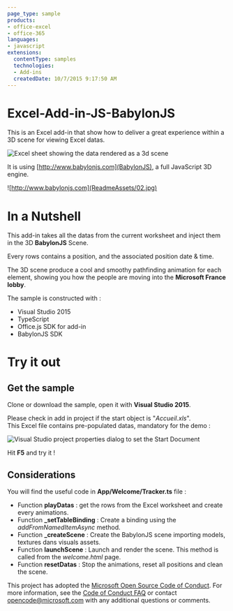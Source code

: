 ```yaml
---
page_type: sample
products:
- office-excel
- office-365
languages:
- javascript
extensions:
  contentType: samples
  technologies:
  - Add-ins
  createdDate: 10/7/2015 9:17:50 AM
---
```

# Excel-Add-in-JS-BabylonJS
This is an Excel add-in that show how to deliver a great experience within a 3D scene for viewing Excel datas.

![Excel sheet showing the data rendered as a 3d scene](ReadmeAssets/01.jpg)

It is using [http://www.babylonjs.com](BabylonJS), a full JavaScript 3D engine.

![http://www.babylonjs.com](ReadmeAssets/02.jpg)

# In a Nutshell

This add-in takes all the datas from the current worksheet and inject them in the 3D **BabylonJS** Scene.

Every rows contains a position, and the associated position date & time.

The 3D scene produce a cool and smoothy pathfinding animation for each element, showing you how the people are moving into the **Microsoft France lobby**.

The sample is constructed with :
- Visual Studio 2015
- TypeScript 
- Office.js SDK for add-in
- BabylonJS SDK

# Try it out

## Get the sample

Clone or download the sample, open it with **Visual Studio 2015**.

Please check in add in project if the start object is "*Accueil.xls*".  
This Excel file contains pre-populated datas, mandatory for the demo :

![Visual Studio project properties dialog to set the Start Document](ReadmeAssets/03.jpg)

Hit **F5** and try it !

## Considerations

You will find the useful code in **App/Welcome/Tracker.ts** file :

- Function **playDatas** : get the rows from the Excel worksheet and create every animations.
- Function **_setTableBinding** : Create a binding using the *addFromNamedItemAsync* method.
- Function **_createScene** : Create the BabylonJS scene importing models, textures dans visuals assets.
- Function **launchScene** : Launch and render the scene. This method is called from the *welcome.html* page.
- Function **resetDatas** : Stop the animations, reset all positions and clean the scene.




This project has adopted the [Microsoft Open Source Code of Conduct](https://opensource.microsoft.com/codeofconduct/). For more information, see the [Code of Conduct FAQ](https://opensource.microsoft.com/codeofconduct/faq/) or contact [opencode@microsoft.com](mailto:opencode@microsoft.com) with any additional questions or comments.

